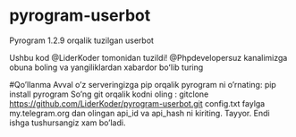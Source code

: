 # pyrogram-userbot
Pyrogram 1.2.9 orqalik tuzilgan userbot

Ushbu kod @LiderKoder tomonidan tuzildi!
@Phpdevelopersuz kanalimizga obuna boling va yangiliklardan xabardor boʻlib turing

#Qoʼllanma
Avval oʼz serveringizga pip orqalik pyrogram ni oʼrnating:
pip install pyrogram
Soʼng git orqalik kodni oling :
gitclone https://github.com/LiderKoder/pyrogram-userbot.git
config.txt faylga my.telegram.org dan olingan api_id va api_hash ni kiriting.
Tayyor. Endi ishga tushursangiz xam boʼladi.
